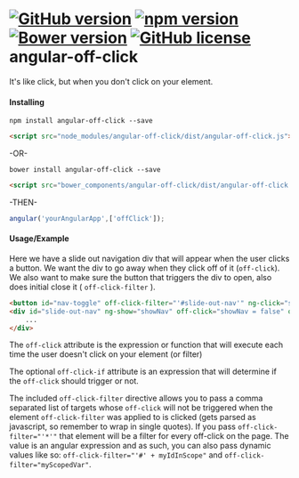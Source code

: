 [![GitHub version](https://badge.fury.io/gh/TheSharpieOne%2Fangular-off-click.svg)](https://badge.fury.io/gh/TheSharpieOne%2Fangular-off-click) [![npm version](https://badge.fury.io/js/angular-off-click.svg)](https://badge.fury.io/js/angular-off-click) [![Bower version](https://badge.fury.io/bo/angular-off-click.svg)](https://badge.fury.io/bo/angular-off-click) [![GitHub license](https://img.shields.io/badge/license-MIT-blue.svg)](https://raw.githubusercontent.com/TheSharpieOne/angular-off-click/master/LICENSE.md)
angular-off-click
=================

It's like click, but when you don't click on your element.

<h4>Installing</h4>

```
npm install angular-off-click --save
```
```html
<script src="node_modules/angular-off-click/dist/angular-off-click.js"></script>
```

-OR-
```
bower install angular-off-click --save
```
```html
<script src="bower_components/angular-off-click/dist/angular-off-click.js"></script>
```

-THEN-
```javascript
angular('yourAngularApp',['offClick']);
```

<h4>Usage/Example</h4>

Here we have a slide out navigation div that will appear when the user clicks a button. We want the div to go away when they click off of it (`off-click`).  We also want to make sure the button that triggers the div to open, also does initial close it ( `off-click-filter` ).

```html
<button id="nav-toggle" off-click-filter="'#slide-out-nav'" ng-click="showNav = !showNav">Show Navigation</button>
<div id="slide-out-nav" ng-show="showNav" off-click="showNav = false" off-click-if="showNav">
    ...
</div>
```

The `off-click` attribute is the expression or function that will execute each time the user doesn't click on your element (or filter)<br />

The optional `off-click-if` attribute is an expression that will determine if the `off-click` should trigger or not.<br/>

The included `off-click-filter` directive allows you to pass a comma separated list of targets whose `off-click` will not be triggered when the element `off-click-filter` was applied to is clicked (gets parsed as javascript, so remember to wrap in single quotes).
If you pass `off-click-filter="'*'"` that element will be a filter for every off-click on the page. The value is an angular expression and as such, you can also pass dynamic values like so: `off-click-filter="'#' + myIdInScope"` and `off-click-filter="myScopedVar"`.

